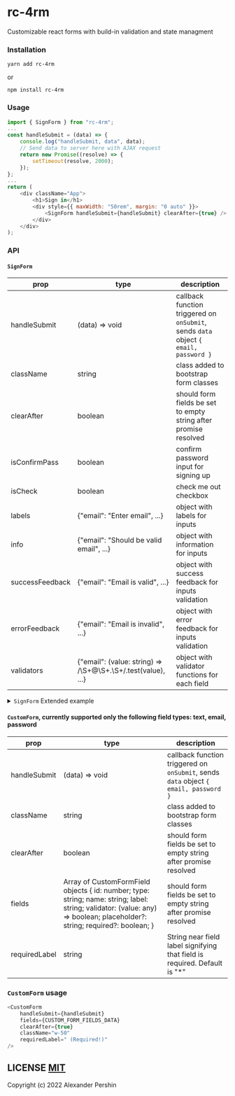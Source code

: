 # rc-4rm

Customizable react forms with build-in validation and state managment

### Installation

```
yarn add rc-4rm
```

or

```
npm install rc-4rm
```

### Usage

```js
import { SignForm } from "rc-4rm";
...
const handleSubmit = (data) => {
    console.log("handleSubmit, data", data);
    // Send data to server here with AJAX request
    return new Promise((resolve) => {
        setTimeout(resolve, 2000);
    });
};
...
return (
    <div className="App">
        <h1>Sign in</h1>
        <div style={{ maxWidth: "50rem", margin: "0 auto" }}>
            <SignForm handleSubmit={handleSubmit} clearAfter={true} />
        </div>
    </div>
);
```

### API

#### `SignForm`

| prop            | type                                                          | description                                                                          |
| --------------- | ------------------------------------------------------------- | ------------------------------------------------------------------------------------ |
| handleSubmit    | (data) => void                                                | callback function triggered on `onSubmit`, sends `data` object `{ email, password }` |
| className       | string                                                        | class added to bootstrap form classes                                                |
| clearAfter      | boolean                                                       | should form fields be set to empty string after promise resolved                     |
| isConfirmPass   | boolean                                                       | confirm password input for signing up                                                |
| isCheck         | boolean                                                       | check me out checkbox                                                                |
| labels          | {"email": "Enter email", ...}                                 | object with labels for inputs                                                        |
| info            | {"email": "Should be valid email", ...}                       | object with information for inputs                                                   |
| successFeedback | {"email": "Email is valid", ...}                              | object with success feedback for inputs validation                                   |
| errorFeedback   | {"email": "Email is invalid", ...}                            | object with error feedback for inputs validation                                     |
| validators      | {"email": (value: string) => /\S+@\S+\.\S+/.test(value), ...} | object with validator functions for each field                                       |

<details>
<summary><code>SignForm</code> Extended example</summary>

```js
<SignForm
    handleSubmit={handleSignIn}
    clearAfter={false}
    isConfirmPass={true}
    isCheck={true}
    validators={{
        email: (value: string) => /\S+@\S+\.\S+/.test(value),
        password: (value: string) => value.length > 6,
        isCheckOut: (value: boolean) => value,
    }}
    labels={{
        email: "Enter your email",
        password: "Create a password",
        password2: "Repeat password",
        isCheckOut: "Remember me",
    }}
    info={{
        email: "We'll never share your email with anyone else",
        password:
            "Should contain letters, uppercase letters, numbers and symbols",
        password2: "Enter your password again",
        isCheckOut: "Increase authentication validity time",
    }}
    successFeedback={{
        email: "Email is valid",
        password: "Password is valid",
        password2: "Passwords match",
    }}
    errorFeedback={{
        email: "Email is invalid",
        password: "Password is invalid",
        password2: "Passwords don't match",
        isCheckOut: "You must agree",
    }}
/>
```

</details>

#### `CustomForm`, currently supported only the following field types: text, email, password

| prop          | type                                                                                                                                                                      | description                                                                          |
| ------------- | ------------------------------------------------------------------------------------------------------------------------------------------------------------------------- | ------------------------------------------------------------------------------------ |
| handleSubmit  | (data) => void                                                                                                                                                            | callback function triggered on `onSubmit`, sends `data` object `{ email, password }` |
| className     | string                                                                                                                                                                    | class added to bootstrap form classes                                                |
| clearAfter    | boolean                                                                                                                                                                   | should form fields be set to empty string after promise resolved                     |
| fields        | Array of CustomFormField objects { id: number; type: string; name: string; label: string; validator: (value: any) => boolean; placeholder?: string; required?: boolean; } | should form fields be set to empty string after promise resolved                     |
| requiredLabel | string                                                                                                                                                                    | String near field label signifying that field is required. Default is "\*"           |

### `CustomForm` usage

```js
<CustomForm
    handleSubmit={handleSubmit}
    fields={CUSTOM_FORM_FIELDS_DATA}
    clearAfter={true}
    className="w-50"
    requiredLabel=" (Required!)"
/>
```

## LICENSE [MIT](https://github.com/AlexanderPershin/rc-4rm/blob/master/LICENCE.md)

Copyright (c) 2022 Alexander Pershin

